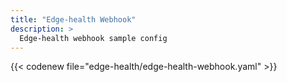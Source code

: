 ```yaml
---
title: "Edge-health Webhook"
description: >
  Edge-health webhook sample config
---
```


{{< codenew file="edge-health/edge-health-webhook.yaml" >}}

